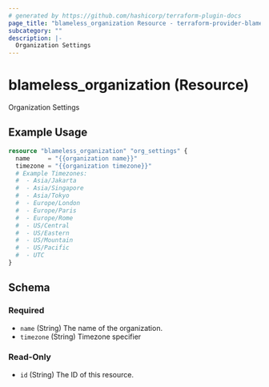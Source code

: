 ```yaml
---
# generated by https://github.com/hashicorp/terraform-plugin-docs
page_title: "blameless_organization Resource - terraform-provider-blameless"
subcategory: ""
description: |-
  Organization Settings
---
```


# blameless_organization (Resource)

Organization Settings

## Example Usage

```terraform
resource "blameless_organization" "org_settings" {
  name     = "{{organization name}}"
  timezone = "{{organization timezone}}"
  # Example Timezones:
  #  - Asia/Jakarta
  #  - Asia/Singapore
  #  - Asia/Tokyo
  #  - Europe/London
  #  - Europe/Paris
  #  - Europe/Rome
  #  - US/Central
  #  - US/Eastern
  #  - US/Mountain
  #  - US/Pacific
  #  - UTC
}
```

<!-- schema generated by tfplugindocs -->
## Schema

### Required

- `name` (String) The name of the organization.
- `timezone` (String) Timezone specifier

### Read-Only

- `id` (String) The ID of this resource.
